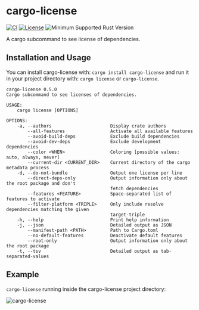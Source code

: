 # cargo-license

[![CI](https://github.com/onur/cargo-license/workflows/CI/badge.svg)](https://github.com/onur/cargo-license/actions?workflow=CI)
[![License](https://img.shields.io/badge/license-MIT-blue.svg)](https://raw.githubusercontent.com/onur/cargo-license/master/LICENSE)
![Minimum Supported Rust Version](https://img.shields.io/badge/rustc-1.34-red)

A cargo subcommand to see license of dependencies.

## Installation and Usage

You can install cargo-license with: `cargo install cargo-license` and
run it in your project directory with: `cargo license` or `cargo-license`.

```
cargo-license 0.5.0
Cargo subcommand to see licenses of dependencies.

USAGE:
    cargo license [OPTIONS]

OPTIONS:
    -a, --authors                      Display crate authors
        --all-features                 Activate all available features
        --avoid-build-deps             Exclude build dependencies
        --avoid-dev-deps               Exclude development dependencies
        --color <WHEN>                 Coloring [possible values: auto, always, never]
        --current-dir <CURRENT_DIR>    Current directory of the cargo metadata process
    -d, --do-not-bundle                Output one license per line
        --direct-deps-only             Output information only about the root package and don't
                                       fetch dependencies
        --features <FEATURE>           Space-separated list of features to activate
        --filter-platform <TRIPLE>     Only include resolve dependencies matching the given
                                       target-triple
    -h, --help                         Print help information
    -j, --json                         Detailed output as JSON
        --manifest-path <PATH>         Path to Cargo.toml
        --no-default-features          Deactivate default features
        --root-only                    Output information only about the root package
    -t, --tsv                          Detailed output as tab-separated-values
```

## Example

`cargo-license` running inside the cargo-license project directory:

![cargo-license](https://i.imgur.com/9KARkwP.png)
